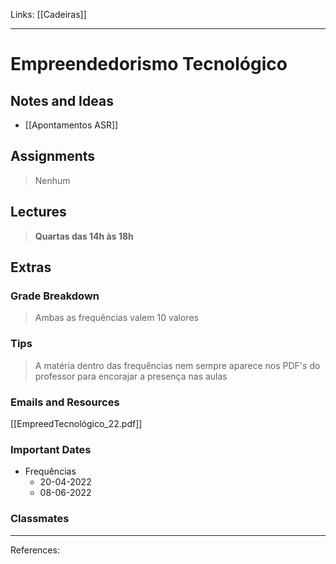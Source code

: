 Links: [[Cadeiras]]
___
# Empreendedorismo Tecnológico

## Notes and Ideas
- [[Apontamentos ASR]]
## Assignments
> Nenhum 
## Lectures
> **Quartas das 14h às 18h**
## Extras
### Grade Breakdown
> Ambas as frequências valem 10 valores
### Tips
> A matéria dentro das frequências nem sempre aparece nos PDF's do professor para encorajar a presença nas aulas
### Emails and Resources
[[EmpreedTecnológico_22.pdf]]
### Important Dates
- Frequências
	 - 20-04-2022
	 - 08-06-2022
### Classmates
___
References:

